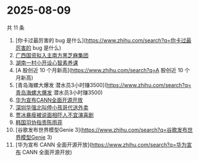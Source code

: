 # 2025-08-09

共 11 条

<!-- BEGIN -->
<!-- 最后更新时间 Sat Aug 09 2025 05:07:53 GMT+0800 (China Standard Time) -->

1. [你卡过最厉害的 bug 是什么](https://www.zhihu.com/search?q=你卡过最厉害的 bug
   是什么)
1. [广西国资拟入主南方黑芝麻集团](https://www.zhihu.com/search?q=广西国资拟入主南方黑芝麻集团)
1. [湖南一村小开设心智素养课](https://www.zhihu.com/search?q=湖南一村小开设心智素养课)
1. [A 股创近 10 个月新高](https://www.zhihu.com/search?q=A 股创近 10 个月新高)
1. [青岛海螺大爆发
   潜水员3小时赚3500](https://www.zhihu.com/search?q=青岛海螺大爆发
   潜水员3小时赚3500)
1. [华为宣布CANN全面开源开放](https://www.zhihu.com/search?q=华为宣布CANN全面开源开放)
1. [深圳华强北叫停小孩哥代送外卖](https://www.zhihu.com/search?q=深圳华强北叫停小孩哥代送外卖)
1. [贾冰暴瘦被说面相吓人不宜演喜剧](https://www.zhihu.com/search?q=贾冰暴瘦被说面相吓人不宜演喜剧)
1. [韩国羽协指责陈雨菲](https://www.zhihu.com/search?q=韩国羽协指责陈雨菲)
1. [谷歌发布世界模型Genie
   3](https://www.zhihu.com/search?q=谷歌发布世界模型Genie 3)
1. [华为宣布 CANN 全面开源开放](https://www.zhihu.com/search?q=华为宣布 CANN
   全面开源开放)

<!-- END -->

